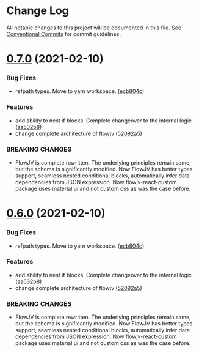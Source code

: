 # Change Log

All notable changes to this project will be documented in this file.
See [Conventional Commits](https://conventionalcommits.org) for commit guidelines.

# [0.7.0](https://github.com/kishoreiiitn/flowjv/compare/v0.5.3...v0.7.0) (2021-02-10)


### Bug Fixes

* refpath types. Move to yarn workspace. ([ecb804c](https://github.com/kishoreiiitn/flowjv/commit/ecb804c50c7fc5351ce2404bc1c93745bf619bb5))


### Features

* add ability to nest if blocks. Complete changeover to the internal logic ([aa532b8](https://github.com/kishoreiiitn/flowjv/commit/aa532b852cefd993d439f9ffe8af5c5043c3d877))
* change complete architecture of flowjv ([52092a5](https://github.com/kishoreiiitn/flowjv/commit/52092a56fed60ce65f96eb96a3b4208beee7d9ed))


### BREAKING CHANGES

* FlowJV is complete rewritten. The underlying principles remain same, but the schema
is significantly modified. Now FlowJV has better types support, seamless nested conditional blocks,
automatically infer data dependencies from JSON expression. Now flowjv-react-custom package uses
material ui and not custom css as was the case before.





# [0.6.0](https://github.com/kishoreiiitn/flowjv/compare/v0.5.3...v0.6.0) (2021-02-10)


### Bug Fixes

* refpath types. Move to yarn workspace. ([ecb804c](https://github.com/kishoreiiitn/flowjv/commit/ecb804c50c7fc5351ce2404bc1c93745bf619bb5))


### Features

* add ability to nest if blocks. Complete changeover to the internal logic ([aa532b8](https://github.com/kishoreiiitn/flowjv/commit/aa532b852cefd993d439f9ffe8af5c5043c3d877))
* change complete architecture of flowjv ([52092a5](https://github.com/kishoreiiitn/flowjv/commit/52092a56fed60ce65f96eb96a3b4208beee7d9ed))


### BREAKING CHANGES

* FlowJV is complete rewritten. The underlying principles remain same, but the schema
is significantly modified. Now FlowJV has better types support, seamless nested conditional blocks,
automatically infer data dependencies from JSON expression. Now flowjv-react-custom package uses
material ui and not custom css as was the case before.
